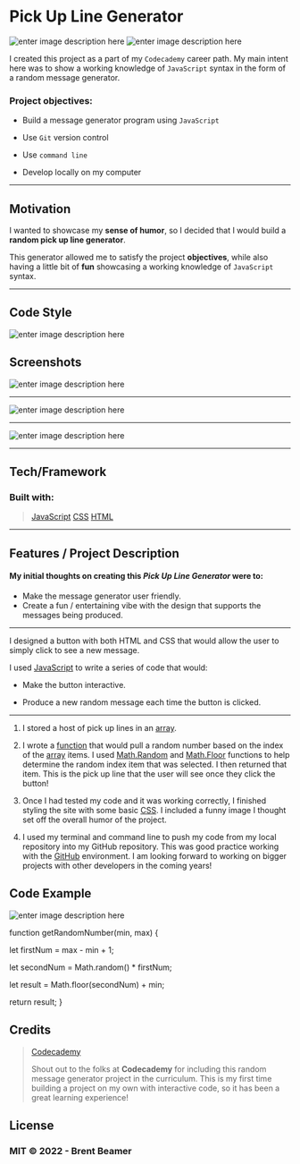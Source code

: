 ﻿
# Pick Up Line Generator 
![enter image description here](https://img.shields.io/badge/Codecademy-CareerPath-yellow)
![enter image description here](https://img.shields.io/badge/Portfolio-Project-orange)

I created this project as a part of my `Codecademy` career path. My main intent here was to show a working knowledge of `JavaScript` syntax in the form of a random message generator. 

### Project objectives:


- Build a message generator program using `JavaScript`

- Use `Git` version control

- Use `command line`

- Develop locally on my computer


---
## Motivation


I wanted to showcase my **sense of humor**, so I decided that I would build a **random pick up line generator**.


This generator allowed me to satisfy the project **objectives**, while also having a little bit of **fun** showcasing a working knowledge of `JavaScript` syntax.  

---

## Code Style

![enter image description here](https://img.shields.io/badge/code%20style-standard-green)

## Screenshots



![enter image description here](https://user-images.githubusercontent.com/100433573/163993429-7b1174c3-04ad-4665-931b-d578f58ff66d.png)

---

![enter image description here](https://user-images.githubusercontent.com/100433573/163993485-7e598297-6fac-4d75-8754-2411c1999e46.png)

---

![enter image description here](https://user-images.githubusercontent.com/100433573/163993504-55d5f41d-0898-4583-9b07-e80ccad6833c.png)

---
## Tech/Framework


### Built with:

> [JavaScript](https://github.com/topics/javascript)
[CSS](https://github.com/topics/css)
[HTML](https://github.com/topics/html)


---

## Features / Project Description


#### My initial thoughts on creating this *Pick Up Line Generator* were to:

- Make the message generator user friendly.
- Create a fun / entertaining vibe with the design that supports the messages being produced.

---


I designed a button with both HTML and CSS that would allow the user to simply click to see a new message. 


I used [JavaScript](https://developer.mozilla.org/en-US/docs/Web/JavaScript) to write a series of code that would:


- Make the button interactive.

- Produce a new random message each time the button is clicked.

---

1. I stored a host of pick up lines in an [array](https://developer.mozilla.org/en-US/docs/Web/JavaScript/Reference/Global_Objects/Array).

2. I wrote a [function](https://developer.mozilla.org/en-US/docs/Web/JavaScript/Guide/Functions) that would pull a random number based on the index of the [array](https://developer.mozilla.org/en-US/docs/Web/JavaScript/Reference/Global_Objects/Array) items. I used [Math.Random](https://developer.mozilla.org/en-US/docs/Web/JavaScript/Reference/Global_Objects/Math/random) and [Math.Floor](https://developer.mozilla.org/en-US/docs/Web/JavaScript/Reference/Global_Objects/Math/floor) functions to help determine the random index item that was selected. I then returned that item. This is the pick up line that the user will see once they click the button!


3. Once I had tested my code and it was working correctly, I finished styling the site with some basic [CSS](https://developer.mozilla.org/en-US/docs/Web/CSS). I included a funny image I thought set off the overall humor of the project. 


4. I used my terminal and command line to push my code from my local repository into my GitHub repository. This was good practice working with the [GitHub](https://github.com) environment. I am looking forward to working on bigger projects with other developers in the coming years!






## Code Example 

![enter image description here](https://img.shields.io/badge/JavaScript-syntax-red)


function  getRandomNumber(min, max) {

let  firstNum = max - min + 1;

let  secondNum = Math.random() * firstNum;

let  result = Math.floor(secondNum) + min;

return  result;
}


## Credits

> [Codecademy](https://www.codecademy.com)
> 
> Shout out to the folks at **Codecademy** for including this random message generator project in the curriculum. This is my first time building a project on my own with interactive code, so it has been a great learning experience!




## License



### MIT © 2022 - Brent Beamer












